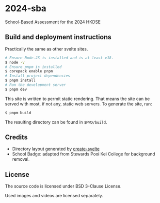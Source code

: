 # 2024-sba
School-Based Assessment for the 2024 HKDSE

## Build and deployment instructions
Practically the same as other svelte sites.

```bash
# Ensure Node.JS is installed and is at least v18.
$ node -v
# Ensure pnpm is installed
$ corepack enable pnpm
# Install project dependencies
$ pnpm install
# Run the development server
$ pnpm dev
```

This site is written to permit static rendering. That means the site can be
served with most, if not any, static web servers. To generate the site, run:

```bash
$ pnpm build
```

The resulting directory can be found in `$PWD/build`.

## Credits
- Directory layout generated by [create-svelte](https://kit.svelte.dev/docs/creating-a-project)
- School Badge: adapted from Stewards Pooi Kei College for background removal.

## License
The source code is licensed under BSD 3-Clause License.

Used images and videos are licensed separately. 

<!-- students against homophobia and transphobia! say no to any kind of bigotry. -->